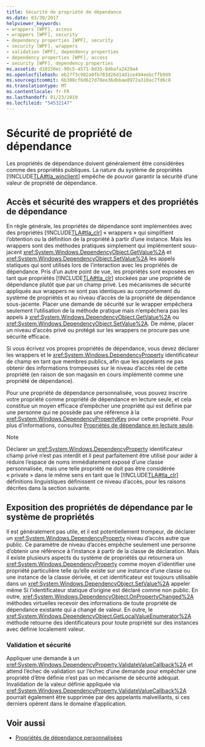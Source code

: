 ```yaml
---
title: Sécurité de propriété de dépendance
ms.date: 03/30/2017
helpviewer_keywords:
- wrappers [WPF], access
- wrappers [WPF], security
- dependency properties [WPF], security
- security [WPF], wrappers
- validation [WPF], dependency properties
- dependency properties [WPF], access
- security [WPF], dependency properties
ms.assetid: d10150ec-90c5-4571-8d35-84bafa2429a4
ms.openlocfilehash: eb27f3c902a0fb783d26d14d1ce494eebcffb999
ms.sourcegitcommit: 6b308cf6d627d78ee36dbbae8972a310ac7fd6c8
ms.translationtype: MT
ms.contentlocale: fr-FR
ms.lasthandoff: 01/23/2019
ms.locfileid: "54532147"
---
```

# <a name="dependency-property-security"></a>Sécurité de propriété de dépendance
Les propriétés de dépendance doivent généralement être considérées comme des propriétés publiques. La nature du système de propriétés [!INCLUDE[TLA#tla_winclient](../../../../includes/tlasharptla-winclient-md.md)] empêche de pouvoir garantir la sécurité d’une valeur de propriété de dépendance.  
  
  
<a name="AccessSecurity"></a>   
## <a name="access-and-security-of-wrappers-and-dependency-properties"></a>Accès et sécurité des wrappers et des propriétés de dépendance  
 En règle générale, les propriétés de dépendance sont implémentées avec des propriétés [!INCLUDE[TLA#tla_clr](../../../../includes/tlasharptla-clr-md.md)] « wrappers » qui simplifient l’obtention ou la définition de la propriété à partir d’une instance. Mais les wrappers sont des méthodes pratiques simplement qui implémentent sous-jacent <xref:System.Windows.DependencyObject.GetValue%2A> et <xref:System.Windows.DependencyObject.SetValue%2A> les appels statiques qui sont utilisés lors de l’interaction avec les propriétés de dépendance. Pris d’un autre point de vue, les propriétés sont exposées en tant que propriétés [!INCLUDE[TLA#tla_clr](../../../../includes/tlasharptla-clr-md.md)] stockées par une propriété de dépendance plutôt que par un champ privé. Les mécanismes de sécurité appliqués aux wrappers ne sont pas identiques au comportement du système de propriétés et au niveau d’accès de la propriété de dépendance sous-jacente. Placer une demande de sécurité sur le wrapper empêchera seulement l’utilisation de la méthode pratique mais n’empêchera pas les appels à <xref:System.Windows.DependencyObject.GetValue%2A> ou <xref:System.Windows.DependencyObject.SetValue%2A>. De même, placer un niveau d’accès privé ou protégé sur les wrappers ne procure pas une sécurité efficace.  
  
 Si vous écrivez vos propres propriétés de dépendance, vous devez déclarer les wrappers et le <xref:System.Windows.DependencyProperty> identificateur de champ en tant que membres publics, afin que les appelants ne pas obtenir des informations trompeuses sur le niveau d’accès réel de cette propriété (en raison de son magasin en cours implémenté comme une propriété de dépendance).  
  
 Pour une propriété de dépendance personnalisée, vous pouvez inscrire votre propriété comme propriété de dépendance en lecture seule, et cela constitue un moyen efficace d’empêcher une propriété qui est définie par une personne qui ne possède pas une référence à la <xref:System.Windows.DependencyPropertyKey> pour cette propriété. Pour plus d’informations, consultez [Propriétés de dépendance en lecture seule](../../../../docs/framework/wpf/advanced/read-only-dependency-properties.md).  
  
> [!NOTE]
>  Déclarer un <xref:System.Windows.DependencyProperty> identificateur champ privé n’est pas interdit et il peut parfaitement être utilisé pour aider à réduire l’espace de noms immédiatement exposé d’une classe personnalisée, mais une telle propriété ne doit pas être considérée « private » dans le même sens en tant que le [!INCLUDE[TLA#tla_clr](../../../../includes/tlasharptla-clr-md.md)] définitions linguistiques définissent ce niveau d’accès, pour les raisons décrites dans la section suivante.  
  
<a name="PropertySystemExposure"></a>   
## <a name="property-system-exposure-of-dependency-properties"></a>Exposition des propriétés de dépendance par le système de propriétés  
 Il est généralement pas utile, et il est potentiellement trompeur, de déclarer un <xref:System.Windows.DependencyProperty> niveau d’accès autre que public. Ce paramètre de niveau d’accès empêche seulement une personne d’obtenir une référence à l’instance à partir de la classe de déclaration. Mais il existe plusieurs aspects du système de propriétés qui retournera un <xref:System.Windows.DependencyProperty> comme moyen d’identifier une propriété particulière telle qu’elle existe sur une instance d’une classe ou une instance de la classe dérivée, et cet identificateur est toujours utilisable dans un <xref:System.Windows.DependencyObject.SetValue%2A> appeler même Si l’identificateur statique d’origine est déclaré comme non public. En outre, <xref:System.Windows.DependencyObject.OnPropertyChanged%2A> méthodes virtuelles recevoir des informations de toute propriété de dépendance existante qui a changé de valeur. En outre, le <xref:System.Windows.DependencyObject.GetLocalValueEnumerator%2A> méthode retourne des identificateurs pour toute propriété sur des instances avec définie localement valeur.  
  
### <a name="validation-and-security"></a>Validation et sécurité  
 Appliquer une demande à un <xref:System.Windows.DependencyProperty.ValidateValueCallback%2A> et attend l’échec de validation sur l’échec d’une demande pour empêcher une propriété d’être définie n’est pas un mécanisme de sécurité adéquat. Invalidation de la valeur définie appliquée via <xref:System.Windows.DependencyProperty.ValidateValueCallback%2A> pourrait également être supprimée par des appelants malveillants, si ces derniers opèrent dans le domaine d’application.  
  
## <a name="see-also"></a>Voir aussi
- [Propriétés de dépendance personnalisées](../../../../docs/framework/wpf/advanced/custom-dependency-properties.md)
